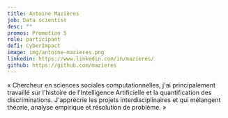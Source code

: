 ```yaml
---
title: Antoine Mazières
job: Data scientist
desc: ""
promos: Promotion 5
role: participant
defi: CyberImpact
image: img/antoine-mazieres.png
linkedin: https://www.linkedin.com/in/mazieres/
github: https://github.com/mazieres
---
```

« Chercheur en sciences sociales computationnelles, j'ai principalement travaillé sur l'histoire de l'Intelligence Artificielle et la quantification des discriminations. J'apprécrie les projets interdisciplinaires et qui mélangent théorie, analyse empirique et résolution de problème. »